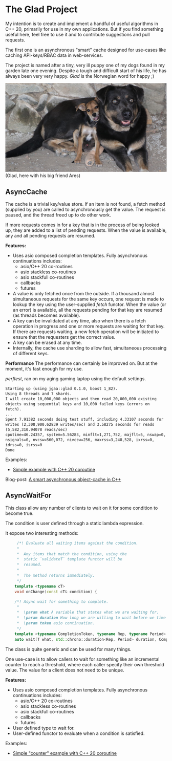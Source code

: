 # The Glad Project

My intention is to create and implement a handful of useful algorithms in C++ 20, primarily for use in my own applications. But if you find something useful here, feel free to use it and to contribute suggestions and pull requests.

The first one is an asynchronous "smart" cache designed for use-cases like caching API-keys/RBAC data in web-services. 

The project is named after a tiny, very ill puppy one of my dogs found in my garden late one evening. Despite a tough and difficult start of his life, he has always been very very happy. *Glad* is the Norwegian word for happy ;)

![Glad the dog](glad-the-dog/images/glad02.jpg)
(Glad, here with his big friend Ares)

## AsyncCache

The cache is a trivial key/value store. If an item is not found,
a fetch method (supplied by you) are called to asynchronously get the
value. The request is paused, and the thread freed up to do other work.

If more requests comes in for a key that is in the process of being looked up,
they are added to a list of pending requests. When the value is available,
any and all pending requests are resumed.

**Features:**
- Uses asio composed completion templates. Fully asynchronous continuations includes:
    - asio/C++ 20 co-routines
    - asio stackless co-routines
    - asio stackfull co-routines
    - callbacks
    - futures
- A value is only fetched once from the outside. If a thousand almost simultaneous requests for the same key occurs, one request is made to lookup the key using the user-supplied *fetch* functor. When the value (or an error) is available, all the requests pending for that key are resumed (as threads becomes available). 
- A key can be invalidated at any time, also when there is a fetch operation in progress and one or more requests are waiting for that key. If there are requests waiting, a new fetch operation will be initiated to ensure that the requesters get the correct value.
- A key can be erased at any time. 
- Internally, the cache use sharding to allow fast, simultaneous processing of different keys.

**Performance**
The performance can certainly be improved on. But at the moment, it's fast enough for my use.

*perftest*, ran on my aging gaming laptop using the default settings.
```
Starting up (using jgaa::glad 0.1.0, boost 1_82).
Using 8 threads and 7 shards.
I will create 10,000,000 objects and then read 20,000,000 existing objects using sequential keys and 10,000 failed keys (errors on fetch). 
...
Spent 7.91382 seconds doing test stuff, including 4.33107 seconds for writes (2,308,900.62839 writes/sec) and 3.58275 seconds for reads (5,582,310.94078 reads/sec)
cputime=46.24357, system=5.56283, minflt=1,271,752, majflt=5, nswap=0, nsignals=0, nvcsw=560,072, nivcsw=256, maxrss=3,248,528, ixrss=0, idrss=0, isrss=0
Done
```

Examples:
- [Simple example with C++ 20 coroutine](examples/cxx20-simple.cpp)

Blog-post: [A smart asynchronous object-cache in C++](https://lastviking.eu/async_cache.html)


## AsyncWaitFor

This class allow any number of clients to wait on it for some condition to become true.

The condition is user defined through a static lambda expression.

It expose two interesting methods:

```C++
     /*! Evaluate all waiting items against the condition.
     *
     *  Any items that match the condition, using the
     *  static `validateT` template functor will be
     *  resumed.
     *
     *  The method returns immediately.
     */
    template <typename cT>
    void onChange(const cT& condition) {
```

```C++
    /*! Async wait for something to complete.
     *
     *  \param what A variable that states what we are waiting for.
     *  \param duration How long we are willing to wait before we time out.
     *  \param token asio continuation.
     */
    template <typename CompletionToken, typename Rep, typename Period>
    auto wait(T what, std::chrono::duration<Rep, Period> duration, CompletionToken&& token) {
```

The class is quite generic and can be used for many things.

One use-case is to allow callers to wait for something like an incremental
counter to reach a threshold, where each caller specify their own threshold value.
The value for a client does not need to be unique.

**Features:**
- Uses asio composed completion templates. Fully asynchronous continuations includes:
    - asio/C++ 20 co-routines
    - asio stackless co-routines
    - asio stackfull co-routines
    - callbacks
    - futures
- User defined type to wait for.
- User-defined functor to evaluate when a condition is satisfied.

Examples:
- [Simple "counter" example with C++ 20 coroutine](examples/wait-for-counter.cpp)

